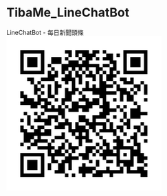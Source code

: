# TibaMe_LineChatBot
LineChatBot - 每日新聞頭條
![image](https://github.com/maurercartan/TibaMe_LineChatBot/blob/master/qr_code.png)
